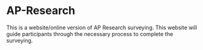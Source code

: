# AP-Research
This is a website/online version of AP Research surveying. This website will guide participants through the necessary process to complete the surveying. 
